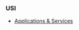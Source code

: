 ### USI

- [Applications & Services](https://godaddy-corp.atlassian.net/wiki/spaces/MKTG/pages/3694310743/Applications+and+Services)

